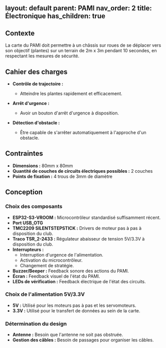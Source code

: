 layout: default
parent: PAMI
nav_order: 2
title: Électronique
has_children: true
---

## Contexte

La carte du PAMI doit permettre à un châssis sur roues de se déplacer vers son objectif (plantes) sur un terrain de 2m x 3m pendant 10 secondes, en respectant les mesures de sécurité.

## Cahier des charges

- **Contrôle de trajectoire :**
  - Atteindre les plantes rapidement et efficacement.

- **Arrêt d'urgence :**
  - Avoir un bouton d'arrêt d'urgence à disposition.

- **Détection d'obstacle :**
  - Être capable de s'arrêter automatiquement à l'approche d'un obstacle.

## Contraintes

- **Dimensions :** 80mm x 80mm
- **Quantité de couches de circuits électriques possibles :** 2 couches
- **Points de fixation :** 4 trous de 3mm de diamètre

## Conception

### Choix des composants

- **ESP32-S3-VROOM :** Microcontrôleur standardisé suffisamment récent.
- **Port USB_OTG**
- **TMC2209 SILENTSTEPSTICK :** Drivers de moteur pas à pas à disposition du club.
- **Traco TSR_2-2433 :** Régulateur abaisseur de tension 5V/3.3V à disposition du club.
- **Interrupteurs :**
  - Interruption d'urgence de l'alimentation.
  - Activation du microcontrôleur.
  - Changement de stratégie.
- **Buzzer/Beeper :** Feedback sonore des actions du PAMI.
- **Écran :** Feedback visuel de l'état du PAMI.
- **LEDs de vérification :** Feedback électrique de l'état des circuits.

### Choix de l'alimentation 5V/3.3V

- **5V :** Utilisé pour les moteurs pas à pas et les servomoteurs.
- **3.3V :** Utilisé pour le transfert de données au sein de la carte.

### Détermination du design

- **Antenne :** Besoin que l'antenne ne soit pas obstruée.
- **Gestion des câbles :** Besoin de passages pour organiser les câbles.
